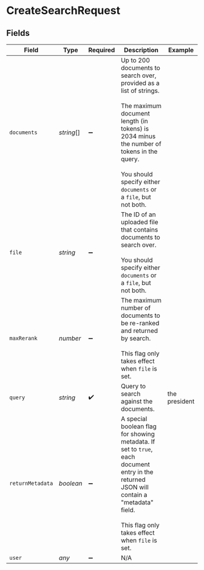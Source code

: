 # CreateSearchRequest


## Fields

| Field                                                                                                                                                                                                                           | Type                                                                                                                                                                                                                            | Required                                                                                                                                                                                                                        | Description                                                                                                                                                                                                                     | Example                                                                                                                                                                                                                         |
| ------------------------------------------------------------------------------------------------------------------------------------------------------------------------------------------------------------------------------- | ------------------------------------------------------------------------------------------------------------------------------------------------------------------------------------------------------------------------------- | ------------------------------------------------------------------------------------------------------------------------------------------------------------------------------------------------------------------------------- | ------------------------------------------------------------------------------------------------------------------------------------------------------------------------------------------------------------------------------- | ------------------------------------------------------------------------------------------------------------------------------------------------------------------------------------------------------------------------------- |
| `documents`                                                                                                                                                                                                                     | *string*[]                                                                                                                                                                                                                      | :heavy_minus_sign:                                                                                                                                                                                                              | Up to 200 documents to search over, provided as a list of strings.<br/><br/>The maximum document length (in tokens) is 2034 minus the number of tokens in the query.<br/><br/>You should specify either `documents` or a `file`, but not both.<br/> |                                                                                                                                                                                                                                 |
| `file`                                                                                                                                                                                                                          | *string*                                                                                                                                                                                                                        | :heavy_minus_sign:                                                                                                                                                                                                              | The ID of an uploaded file that contains documents to search over.<br/><br/>You should specify either `documents` or a `file`, but not both.<br/>                                                                               |                                                                                                                                                                                                                                 |
| `maxRerank`                                                                                                                                                                                                                     | *number*                                                                                                                                                                                                                        | :heavy_minus_sign:                                                                                                                                                                                                              | The maximum number of documents to be re-ranked and returned by search.<br/><br/>This flag only takes effect when `file` is set.<br/>                                                                                           |                                                                                                                                                                                                                                 |
| `query`                                                                                                                                                                                                                         | *string*                                                                                                                                                                                                                        | :heavy_check_mark:                                                                                                                                                                                                              | Query to search against the documents.                                                                                                                                                                                          | the president                                                                                                                                                                                                                   |
| `returnMetadata`                                                                                                                                                                                                                | *boolean*                                                                                                                                                                                                                       | :heavy_minus_sign:                                                                                                                                                                                                              | A special boolean flag for showing metadata. If set to `true`, each document entry in the returned JSON will contain a "metadata" field.<br/><br/>This flag only takes effect when `file` is set.<br/>                          |                                                                                                                                                                                                                                 |
| `user`                                                                                                                                                                                                                          | *any*                                                                                                                                                                                                                           | :heavy_minus_sign:                                                                                                                                                                                                              | N/A                                                                                                                                                                                                                             |                                                                                                                                                                                                                                 |